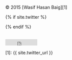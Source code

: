 

&copy; 2015 [Wasif Hasan Baig][1]

{% if site.twitter %}
<!--
<span>
<a class="twitter-follow-button" href="{{ site.twitter_url }}" data-show-count="false" data-show-screen-name="true" data-lang="en">Follow</a>
<script>!function(d,s,id){var js,fjs=d.getElementsByTagName(s)[0],p=/^http:/.test(d.location)?'http':'https';if(!d.getElementById(id)){js=d.createElement(s);js.id=id;js.src=p+'://platform.twitter.com/widgets.js';fjs.parentNode.insertBefore(js,fjs);}}(document, 'script', 'twitter-wjs');</script>
</span>
-->
{% endif %}

<br>

<iframe src="https://ghbtns.com/github-btn.html?user=baig&type=follow" frameborder="0" scrolling="0" width="100px" height="20px"></iframe>


[1]: {{ site.twitter_url }}